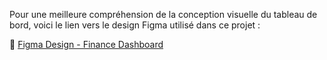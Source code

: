 Pour une meilleure compréhension de la conception visuelle du tableau de bord, voici le lien vers le design Figma utilisé dans ce projet :  

🔗 [Figma Design - Finance Dashboard](https://www.figma.com/design/sqMx8RcC2a3Ks2J9nHuxEr/Finance-Dashboard-PowerBi?m=auto&t=9kzLWKVWtzpusjrJ-1)  
